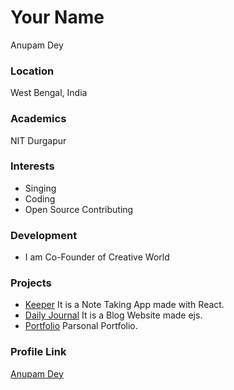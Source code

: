 # Your Name
Anupam Dey
### Location

West Bengal, India

### Academics

NIT Durgapur

### Interests

- Singing
- Coding
- Open Source Contributing

### Development

- I am Co-Founder of Creative World

### Projects

- [Keeper](https://github.com/anupamdey2001/Keeper--Note_taking_app) It is a Note Taking App made with React.
- [Daily Journal](https://github.com/anupamdey2001/Daily_Journal) It is a Blog Website made ejs.
- [Portfolio](https://www.anupamdey.com) Parsonal Portfolio.

### Profile Link

[Anupam Dey](https://github.com/anupamdey2001)
